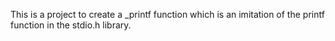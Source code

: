 This is a project to create a _printf function which is an imitation of the printf function in the stdio.h library.
